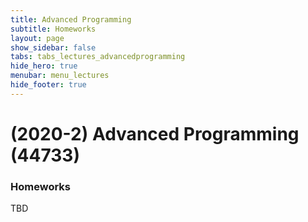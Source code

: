 ```yaml
---
title: Advanced Programming
subtitle: Homeworks
layout: page
show_sidebar: false
tabs: tabs_lectures_advancedprogramming
hide_hero: true
menubar: menu_lectures
hide_footer: true
---
```


# (2020-2) Advanced Programming (44733)

### Homeworks

TBD